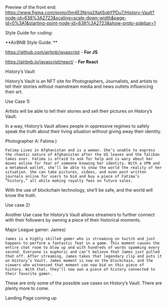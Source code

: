 Preview of the front end:
https://www.figma.com/proto/0m4E3Nnjq2XaljSobYPDu7/History-Vault?node-id=638%3A2723&scaling=scale-down-width&page-id=0%3A1&starting-point-node-id=638%3A2723&show-proto-sidebar=1


Style Guide for coding:


**AirBNB Style Guide: **

https://github.com/airbnb/javascript - **For JS** 


https://airbnb.io/javascript/react/ - **For React**





History’s Vault


 History’s Vault is an NFT site for Photographers, Journalists, and artists to tell their stories without mainstream media and news outlets influencing their art. 

Use Case 1)

Artists will be able to tell their stories and sell their pictures on History’s Vault. 

In a way, History’s Vault allows people in oppressive regimes to safely speak the truth about their living situation without giving away their identity. 

Photographer A: Fatima ) 

`Fatima Lives in Afghanistan and is a woman. She’s unable to express the chaotic nature of Afghanistan after the US leaves and the Taliban takes over. Fatima is afraid to ask for help and is wary about her moves online for fear of someone knowing her identity. With a VPN and a metamask wallet, she’ll be able to show the world the reality of her situation. She can take pictures, videos, and even post written journals online for users to bid and buy a piece of Fatima’s “history,” all while making royalty fees on future sales. `

With the use of blockchain technology, she’ll be safe, and the world will know the truth.

Use case 2)

Another Use case for History’s Vault allows streamers to further connect with their followers by owning a piece of their historical moments. 

Major League gamer: James)

`James is a highly skilled gamer who is streaming on twitch and just happens to perform a fantastic feat in a game. This moment causes the entire chat room to blow up and with hundreds of words spamming every second. Everyone is euphoric and can’t believe that James just pulled that off. After streaming, James takes that legendary clip and puts it on History’s Vault. James moment is now on the blockchain, and the viewers who witnessed that moment can now bid on this piece of history. With that, they’ll now own a piece of history connected to their favorite gamer. `


These are only some of the possible use cases on History’s Vault. There are plenty more to come.

Landing Page coming up


